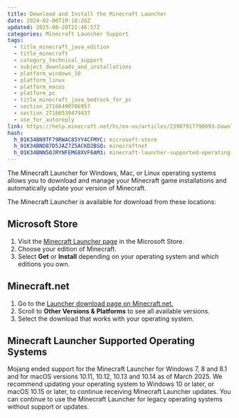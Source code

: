 ```yaml
---
title: Download and Install the Minecraft Launcher
date: 2024-02-06T19:18:26Z
updated: 2025-08-20T21:46:57Z
categories: Minecraft Launcher Support
tags:
  - title_minecraft_java_edition
  - title_minecraft
  - category_technical_support
  - subject_downloads_and_installations
  - platform_windows_10
  - platform_linux
  - platform_macos
  - platform_pc
  - title_minecraft_java_bedrock_for_pc
  - section_27166490706957
  - section_27166539479437
  - use_for_autoreply
link: https://help.minecraft.net/hc/en-us/articles/23907917790093-Download-and-Install-the-Minecraft-Launcher
hash:
  h_01K34BN9TF79RW4C85YY4CFMYC: microsoft-store
  h_01K34BND87D5JAZ7Z5ACKD2BSQ: minecraftnet
  h_01K34BNN50JRYNFEMG8XVF6AM3: minecraft-launcher-supported-operating-systems
---
```


The Minecraft Launcher for Windows, Mac, or Linux operating systems allows you to download and manage your Minecraft game installations and automatically update your version of Minecraft.

The Minecraft Launcher is available for download from these locations:

## Microsoft Store

1.  Visit the [Minecraft Launcher page](https://www.xbox.com/en-US/games/store/minecraft-launcher/9PGW18NPBZV5/0010) in the Microsoft Store.
2.  Choose your edition of Minecraft.
3.  Select **Get** or **Install** depending on your operating system and which editions you own.

## Minecraft.net

1.  Go to the [Launcher download page on Minecraft.net.](https://www.minecraft.net/en-us/download)
2.  Scroll to **Other Versions & Platforms** to see all available versions.
3.  Select the download that works with your operating system.

## Minecraft Launcher Supported Operating Systems

Mojang ended support for the Minecraft Launcher for Windows 7, 8 and 8.1 and for macOS versions 10.11, 10.12, 10.13 and 10.14 as of March 2025. We recommend updating your operating system to Windows 10 or later, or macOS 10.15 or later, to continue receiving Minecraft Launcher updates. You can continue to use the Minecraft Launcher for legacy operating systems without support or updates.
